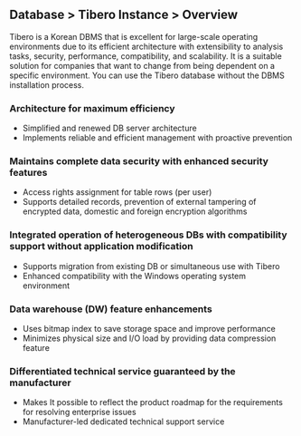 ## Database > Tibero Instance > Overview
Tibero is a Korean DBMS that is excellent for large-scale operating environments due to its efficient architecture with extensibility to analysis tasks, security, performance, compatibility, and scalability. It is a suitable solution for companies that want to change from being dependent on a specific environment. You can use the Tibero database without the DBMS installation process.

### Architecture for maximum efficiency

* Simplified and renewed DB server architecture
* Implements reliable and efficient management with proactive prevention

### Maintains complete data security with enhanced security features

* Access rights assignment for table rows (per user)
* Supports detailed records, prevention of external tampering of encrypted data, domestic and foreign encryption algorithms

### Integrated operation of heterogeneous DBs with compatibility support without application modification

* Supports migration from existing DB or simultaneous use with Tibero
* Enhanced compatibility with the Windows operating system environment

### Data warehouse (DW) feature enhancements

* Uses bitmap index to save storage space and improve performance
* Minimizes physical size and I/O load by providing data compression feature

### Differentiated technical service guaranteed by the manufacturer
* Makes It possible to reflect the product roadmap for the requirements for resolving enterprise issues
* Manufacturer-led dedicated technical support service